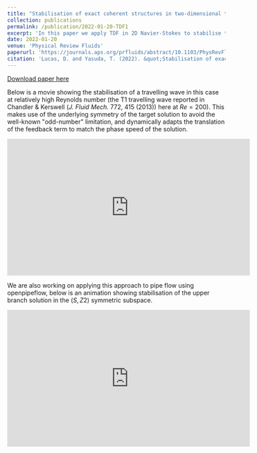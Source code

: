 ```yaml
---
title: "Stabilisation of exact coherent structures in two-dimensional turbulence using time-delayed feedback"
collection: publications
permalink: /publication/2022-01-20-TDF1
excerpt: 'In this paper we apply TDF in 2D Navier-Stokes to stabilise travelling waves and equilibria'
date: 2022-01-20
venue: 'Physical Review Fluids'
paperurl: 'https://journals.aps.org/prfluids/abstract/10.1103/PhysRevFluids.7.014401'
citation: 'Lucas, D. and Yasuda, T. (2022). &quot;Stabilisation of exact coherent structures in two-dimensional turbulence using time-delayed feedback.&quot; <i>Phys. Rev. Fluids</i>. 7(014401).'
---
```


[Download paper here](https://arxiv.org/pdf/2008.08388)

Below is a movie showing the stabilisation of a travelling wave in this case at relatively high Reynolds number (the T1 travelling wave reported in Chandler & Kerswell (*J. Fluid Mech.* 772, 415 (2013)) here at $Re=200$). This makes use of the underlying symmetry of the target solution to avoid the well-known "odd-number" limitation, and dynamically adapts the translation of the feedback term to match the phase speed of the solution.  

<iframe width="560" height="315" src="https://www.youtube.com/embed/ZbYcGovm-TQ" title="YouTube video player" frameborder="0" allow="accelerometer; autoplay; clipboard-write; encrypted-media; gyroscope; picture-in-picture" allowfullscreen=""></iframe>  

We are also working on applying this approach to pipe flow using openpipeflow, below is an animation showing stabilisation of the upper branch solution in the $(S,Z2)$ symmetric subspace.  

<iframe width="560" height="315" src="https://www.youtube.com/embed/oLX-Co1NPEY" title="YouTube video player" frameborder="0" allow="accelerometer; autoplay; clipboard-write; encrypted-media; gyroscope; picture-in-picture" allowfullscreen=""></iframe>